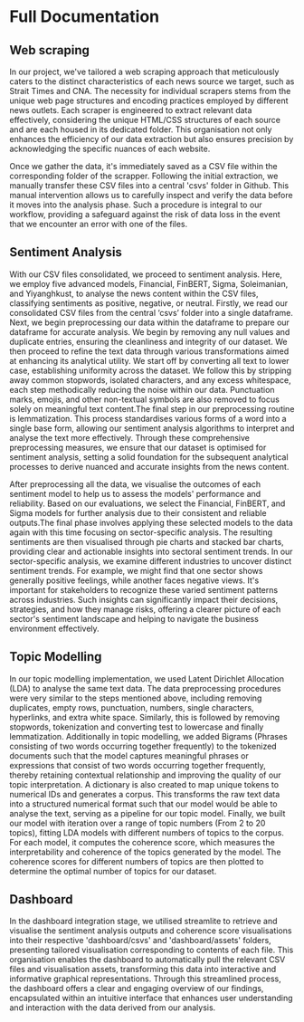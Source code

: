 # Full Documentation

## Web scraping 

In our project, we've tailored a web scraping approach that meticulously caters to the distinct characteristics of each news source we target, such as Strait Times and CNA. The necessity for individual scrapers stems from the unique web page structures and encoding practices employed by different news outlets. Each scraper is engineered to extract relevant data effectively, considering the unique HTML/CSS structures of each source and are each housed in its dedicated folder. This organisation not only enhances the efficiency of our data extraction but also ensures precision by acknowledging the specific nuances of each website. 

Once we gather the data, it's immediately saved as a CSV file within the corresponding folder of the scrapper. Following the initial extraction, we manually transfer these CSV files into a central 'csvs' folder in Github. This manual intervention allows us to carefully inspect and verify the data before it moves into the analysis phase. Such a procedure is integral to our workflow, providing a safeguard against the risk of data loss in the event that we encounter an error with one of the files. 

## Sentiment Analysis

With our CSV files consolidated, we proceed to sentiment analysis. Here, we employ five advanced models, Financial, FinBERT, Sigma, Soleimanian, and Yiyanghkust, to analyse the news content within the CSV files, classifying sentiments as positive, negative, or neutral. Firstly, we read our consolidated CSV files from the central ‘csvs’ folder into a single dataframe. Next, we begin preprocessing our data within the dataframe to prepare our dataframe for accurate analysis. We begin by removing any null values and duplicate entries, ensuring the cleanliness and integrity of our dataset. We then proceed to refine the text data through various transformations aimed at enhancing its analytical utility. We start off by converting all text to lower case, establishing uniformity across the dataset. We follow this by stripping away common stopwords, isolated characters, and any excess whitespace, each step methodically reducing the noise within our data. Punctuation marks, emojis, and other non-textual symbols are also removed to focus solely on meaningful text content.The final step in our preprocessing routine is lemmatization. This process standardises various forms of a word into a single base form, allowing our sentiment analysis algorithms to interpret and analyse the text more effectively. Through these comprehensive preprocessing measures, we ensure that our dataset is optimised for sentiment analysis, setting a solid foundation for the subsequent analytical processes to derive nuanced and accurate insights from the news content.

After preprocessing all the data, we visualise the outcomes of each sentiment model to help us to assess the models' performance and reliability. Based on our evaluations, we select the Financial, FinBERT, and Sigma models for further analysis due to their consistent and reliable outputs.The final phase involves applying these selected models to the data again with this time focusing on sector-specific analysis. The resulting sentiments are then visualised through pie charts and stacked bar charts, providing clear and actionable insights into sectoral sentiment trends. In our sector-specific analysis, we examine different industries to uncover distinct sentiment trends. For example, we might find that one sector shows generally positive feelings, while another faces negative views. It's important for stakeholders to recognize these varied sentiment patterns across industries. Such insights can significantly impact their decisions, strategies, and how they manage risks, offering a clearer picture of each sector's sentiment landscape and helping to navigate the business environment effectively.

## Topic Modelling 

In our topic modelling implementation, we used Latent Dirichlet Allocation (LDA) to analyse the same text data. The data preprocessing procedures were very similar to the steps mentioned above, including removing duplicates, empty rows, punctuation, numbers, single characters, hyperlinks, and extra white space. Similarly, this is followed by removing stopwords, tokenization and converting test to lowercase and finally lemmatization. Additionally in topic modelling, we added Bigrams (Phrases consisting of two words occurring together frequently) to the tokenized documents such that the model captures meaningful phrases or expressions that consist of two words occurring together frequently, thereby retaining contextual relationship and improving the quality of our topic interpretation. A dictionary is also created to map unique tokens to numerical IDs and generates a corpus. This transforms the raw text data into a structured numerical format such that our model would be able to analyse the text, serving as a pipeline for our topic model. Finally, we built our model with iteration over a range of topic numbers (From 2 to 20 topics), fitting LDA models with different numbers of topics to the corpus. For each model, it computes the coherence score, which measures the interpretability and coherence of the topics generated by the model. The coherence scores for different numbers of topics are then plotted to determine the optimal number of topics for our dataset.

## Dashboard

In the dashboard integration stage, we utilised streamlite to retrieve and visualise the sentiment analysis outputs and coherence score visualisations into their respective 'dashboard/csvs' and 'dashboard/assets' folders, presenting tailored visualisation corresponding to contents of each file. This organisation enables the dashboard to automatically pull the relevant CSV files and visualisation assets, transforming this data into interactive and informative graphical representations. Through this streamlined process, the dashboard offers a clear and engaging overview of our findings, encapsulated within an intuitive interface that enhances user understanding and interaction with the data derived from our analysis.

